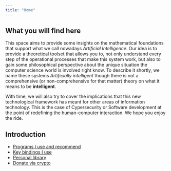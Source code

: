 ```yaml
---
title: "Home"
---
```


## What you will find here

This space aims to provide some insights on the mathematical foundations that support what we call nowadays *Artificial Intelligence*. Our idea is to provide a theoretical toolset that allows you to, not only understand every step of the operational processes that make this system work, but also to gain some philosophical perspective about the unique situation the computer science world is involved right know. To describe it shortly, we name these systems *Artificially intelligent* though there is not a comprehensive (or non-comprehensive for that matter) theory on what it means to be **intelligent**. 


With time, we will also try to cover the implications that this new technological framework has meant for other areas of information technology. This is the case of Cypersecurity or Software development at the point of redefining the human-computer interaction. We hope you enjoy the ride.


## Introduction

- [Programs I use and recommend](/pages/software/)
- [Key bindings I use](/pages/keybindings/)
- [Personal library](/pages/library)
- [Donate via crypto](/pages/donate/)